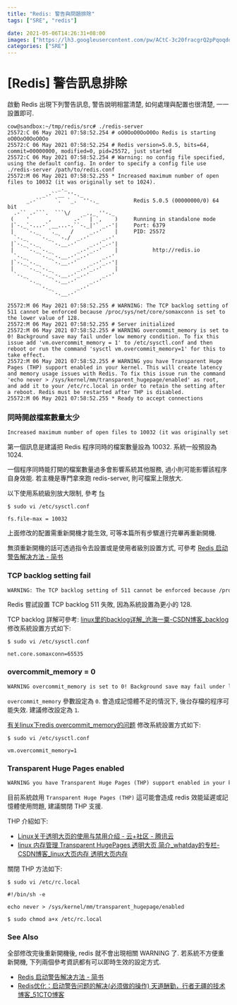 ```yaml
---
title: "Redis: 警告與問題排除"
tags: ["SRE", "redis"]

date: 2021-05-06T14:26:31+08:00
images: ["https://lh3.googleusercontent.com/pw/ACtC-3c20fracgrQ2pPqoqdoDC8B2-TKXBr7gWPBBoYkEjUhibsZSiOx-D0rbH0mw4ioWUPFaggeqZhKvWI-og9IzKmSXItl67QFCpd33vklw9QLZU0FW7ggHE1yuZ7S7NVTUSmrshARmmk-iJQifd72Nb86rQ=w800-no?authuser=0"]
categories: ["SRE"]
---
```


[Redis] 警告訊息排除
==================

啟動 Redis 出現下列警告訊息, 警告說明相當清楚, 如何處理與配置也很清楚, 一一設置即可.


``` shell
cow@sandbox:~/tmp/redis/src# ./redis-server
25572:C 06 May 2021 07:58:52.254 # oO0OoO0OoO0Oo Redis is starting oO0OoO0OoO0Oo
25572:C 06 May 2021 07:58:52.254 # Redis version=5.0.5, bits=64, commit=00000000, modified=0, pid=25572, just started
25572:C 06 May 2021 07:58:52.254 # Warning: no config file specified, using the default config. In order to specify a config file use ./redis-server /path/to/redis.conf
25572:M 06 May 2021 07:58:52.255 * Increased maximum number of open files to 10032 (it was originally set to 1024).
                _._
           _.-``__ ''-._
      _.-``    `.  `_.  ''-._           Redis 5.0.5 (00000000/0) 64 bit
  .-`` .-```.  ```\/    _.,_ ''-._
 (    '      ,       .-`  | `,    )     Running in standalone mode
 |`-._`-...-` __...-.``-._|'` _.-'|     Port: 6379
 |    `-._   `._    /     _.-'    |     PID: 25572
  `-._    `-._  `-./  _.-'    _.-'
 |`-._`-._    `-.__.-'    _.-'_.-'|
 |    `-._`-._        _.-'_.-'    |           http://redis.io
  `-._    `-._`-.__.-'_.-'    _.-'
 |`-._`-._    `-.__.-'    _.-'_.-'|
 |    `-._`-._        _.-'_.-'    |
  `-._    `-._`-.__.-'_.-'    _.-'
      `-._    `-.__.-'    _.-'
          `-._        _.-'
              `-.__.-'

25572:M 06 May 2021 07:58:52.255 # WARNING: The TCP backlog setting of 511 cannot be enforced because /proc/sys/net/core/somaxconn is set to the lower value of 128.
25572:M 06 May 2021 07:58:52.255 # Server initialized
25572:M 06 May 2021 07:58:52.255 # WARNING overcommit_memory is set to 0! Background save may fail under low memory condition. To fix this issue add 'vm.overcommit_memory = 1' to /etc/sysctl.conf and then reboot or run the command 'sysctl vm.overcommit_memory=1' for this to take effect.
25572:M 06 May 2021 07:58:52.255 # WARNING you have Transparent Huge Pages (THP) support enabled in your kernel. This will create latency and memory usage issues with Redis. To fix this issue run the command 'echo never > /sys/kernel/mm/transparent_hugepage/enabled' as root, and add it to your /etc/rc.local in order to retain the setting after a reboot. Redis must be restarted after THP is disabled.
25572:M 06 May 2021 07:58:52.255 * Ready to accept connections
```


### 同時開啟檔案數量太少 ###

``` txt
Increased maximum number of open files to 10032 (it was originally set to 1024).
```

第一個訊息是建議把 Redis 程序同時的檔案數量設為 10032. 系統一般預設為 1024.

一個程序同時能打開的檔案數量過多會影響系統其他服務, 過小則可能影響該程序自身效能.
若主機是專門拿來跑 redis-server, 則可檔案上限放大.

以下使用系統級別放大限制, 參考 [fs](https://www.kernel.org/doc/Documentation/sysctl/fs.txt)

``` shell
$ sudo vi /etc/sysctl.conf

fs.file-max = 10032
```

上面修改的配置需重新開機才能生效, 可等本篇所有步驟進行完畢再重新開機.

無須重新開機的話可透過指令去設置或是使用者級別設置方式, 
可參考 [Redis 启动警告解决方法 - 简书](https://www.jianshu.com/p/0048af19a8cb)


### TCP backlog setting fail ###

``` txt
WARNING: The TCP backlog setting of 511 cannot be enforced because /proc/sys/net/core/somaxconn is set to the lower value of 128.
```

Redis 嘗試設置 TCP backlog 511 失敗, 因為系統設置為更小的 128.

TCP backlog 詳解可參考: [linux里的backlog详解_沧海一粟-CSDN博客_backlog](https://blog.csdn.net/raintungli/article/details/37913765)
修改系統設置方式如下:

``` shell
$ sudo vi /etc/sysctl.conf

net.core.somaxconn=65535
```


### overcommit_memory = 0 ###

``` txt
WARNING overcommit_memory is set to 0! Background save may fail under low memory condition. To fix this issue add 'vm.overcommit_memory = 1' to /etc/sysctl.conf and then reboot or run the command 'sysctl vm.overcommit_memory=1' for this to take effect.
```

`overcommit_memory` 參數設定為 `0`. 會造成記憶體不足的情況下, 後台存檔的程序可能失效. 建議修改設定為 `1`.

[有关linux下redis overcommit_memory的问题](https://blog.csdn.net/whycold/article/details/21388455)
修改系統設置方式如下:

``` shell
$ sudo vi /etc/sysctl.conf

vm.overcommit_memory=1
```


### Transparent Huge Pages enabled  ###

``` txt
WARNING you have Transparent Huge Pages (THP) support enabled in your kernel. This will create latency and memory usage issues with Redis. To fix this issue run the command 'echo never > /sys/kernel/mm/transparent_hugepage/enabled' as root, and add it to your /etc/rc.local in order to retain the setting after a reboot. Redis must be restarted after THP is disabled.
```

目前系統啟用 `Transparent Huge Pages (THP)` 這可能會造成 redis 效能延遲或記憶體使用問題, 建議關閉 THP 支援.

THP 介紹如下: 
-   [Linux关于透明大页的使用与禁用介绍 - 云+社区 - 腾讯云](https://cloud.tencent.com/developer/article/1721462)
-   [linux 内存管理 Transparent HugePages 透明大页 简介_whatday的专栏-CSDN博客_linux大页内存 透明大页内存](https://blog.csdn.net/whatday/article/details/103028344)

關閉 THP 方法如下:

``` shell
$ sudo vi /etc/rc.local

#!/bin/sh -e

echo never > /sys/kernel/mm/transparent_hugepage/enabled

$ sudo chmod a+x /etc/rc.local
```


### See Also ###

全部修改完後重新開機後, redis 就不會出現相關 WARNING 了.
若系統不方便重新開機, 下列兩個參考資訊都有可以即時生效的設定方式.

-   [Redis 启动警告解决方法 - 简书](https://www.jianshu.com/p/0048af19a8cb)
-   [Redis优化：启动警告问题的解决(必须做的操作) 天道酬勤，行者无疆的技术博客_51CTO博客](https://blog.51cto.com/sf1314/2156127)
